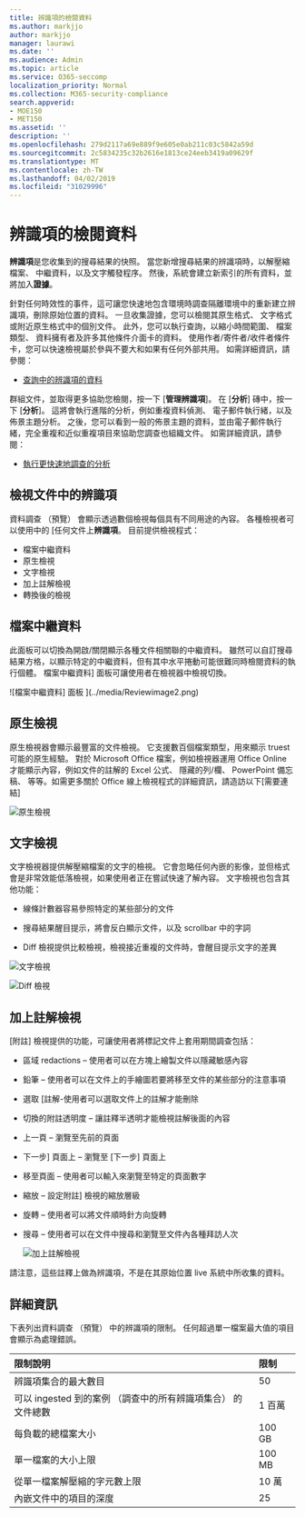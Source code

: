 ```yaml
---
title: 辨識項的檢閱資料
ms.author: markjjo
author: markjjo
manager: laurawi
ms.date: ''
ms.audience: Admin
ms.topic: article
ms.service: O365-seccomp
localization_priority: Normal
ms.collection: M365-security-compliance
search.appverid:
- MOE150
- MET150
ms.assetid: ''
description: ''
ms.openlocfilehash: 279d2117a69e889f9e605e0ab211c03c5842a59d
ms.sourcegitcommit: 2c5834235c32b2616e1813ce24eeb3419a09629f
ms.translationtype: MT
ms.contentlocale: zh-TW
ms.lasthandoff: 04/02/2019
ms.locfileid: "31029996"
---
```

# <a name="review-data-in-evidence"></a>辨識項的檢閱資料

**辨識項**是您收集到的搜尋結果的快照。 當您新增搜尋結果的辨識項時，以解壓縮檔案、 中繼資料，以及文字觸發程序。 然後，系統會建立新索引的所有資料，並將加入**證據**。 

針對任何時效性的事件，這可讓您快速地包含環境時調查隔離環境中的重新建立辨識項，刪除原始位置的資料。 一旦收集證據，您可以檢閱其原生格式、 文字格式或附近原生格式中的個別文件。 此外，您可以執行查詢，以縮小時間範圍、 檔案類型、 資料擁有者及許多其他條件介面卡的資料。 使用作者/寄件者/收件者條件卡，您可以快速檢視屬於參與不要大和如果有任何外部共用。 如需詳細資訊，請參閱：

  - [查詢中的辨識項的資料](evidence-query.md)

群組文件，並取得更多協助您檢閱，按一下 [**管理辨識項**]。 在 [**分析**] 磚中，按一下 [**分析**]。 這將會執行進階的分析，例如重複資料偵測、 電子郵件執行緒，以及佈景主題分析。 之後，您可以看到一般的佈景主題的資料，並由電子郵件執行緒，完全重複和近似重複項目來協助您調查也組織文件。 如需詳細資訊，請參閱：

  - [執行更快速地調查的分析](run-analytics-to-investigate-faster.md)

## <a name="view-documents-in-evidence"></a>檢視文件中的辨識項

資料調查 （預覽） 會顯示透過數個檢視每個具有不同用途的內容。 各種檢視者可以使用中的 [任何文件上**辨識項**。 目前提供檢視程式：

- 檔案中繼資料
- 原生檢視
- 文字檢視
- 加上註解檢視
- 轉換後的檢視

## <a name="file-metadata"></a>檔案中繼資料

此面板可以切換為開啟/關閉顯示各種文件相關聯的中繼資料。 雖然可以自訂搜尋結果方格，以顯示特定的中繼資料，但有其中水平捲動可能很難同時檢閱資料的執行個體。 檔案中繼資料] 面板可讓使用者在檢視器中檢視切換。

![檔案中繼資料] 面板
](../media/Reviewimage2.png)

## <a name="native-view"></a>原生檢視

原生檢視器會顯示最豐富的文件檢視。 它支援數百個檔案類型，用來顯示 truest 可能的原生經驗。 對於 Microsoft Office 檔案，例如檢視器運用 Office Online 才能顯示內容，例如文件的註解的 Excel 公式、 隱藏的列/欄、 PowerPoint 備忘稿、 等等。如需更多關於 Office 線上檢視程式的詳細資訊，請造訪以下\[需要連結\]

![原生檢視
](../media/Reviewimage3.png)

## <a name="text-view"></a>文字檢視

文字檢視器提供解壓縮檔案的文字的檢視。 它會忽略任何內嵌的影像，並但格式會是非常效能低落檢視，如果使用者正在嘗試快速了解內容。 文字檢視也包含其他功能：

  - 線條計數器容易參照特定的某些部分的文件

  - 搜尋結果醒目提示，將會反白顯示文件，以及 scrollbar 中的字詞

  - Diff 檢視提供比較檢視，檢視接近重複的文件時，會醒目提示文字的差異

![文字檢視
](../media/Reviewimage4.png)

![Diff 檢視
](../media/Reviewimage5.png)

## <a name="annotate-view"></a>加上註解檢視

[附註] 檢視提供的功能，可讓使用者將標記文件上套用期間調查包括：

  - 區域 redactions – 使用者可以在方塊上繪製文件以隱藏敏感內容

  - 鉛筆 – 使用者可以在文件上的手繪圖若要將移至文件的某些部分的注意事項

  - 選取 [註解-使用者可以選取文件上的註解才能刪除

  - 切換的附註透明度 – 讓註釋半透明才能檢視註解後面的內容

  - 上一頁 – 瀏覽至先前的頁面

  - 下一步] 頁面上 – 瀏覽至 [下一步] 頁面上

  - 移至頁面 – 使用者可以輸入來瀏覽至特定的頁面數字

  - 縮放 – 設定附註] 檢視的縮放層級

  - 旋轉 – 使用者可以將文件順時針方向旋轉

  - 搜尋 – 使用者可以在文件中搜尋和瀏覽至文件內各種拜訪人次
    
    ![加上註解檢視
    ](../media/Reviewimage1.png)

請注意，這些註釋上做為辨識項，不是在其原始位置 live 系統中所收集的資料。 

## <a name="more-information"></a>詳細資訊

下表列出資料調查 （預覽） 中的辨識項的限制。  任何超過單一檔案最大值的項目會顯示為處理錯誤。
    
  |**限制說明**|**限制**|
  |:-----|:-----|
  |辨識項集合的最大數目  <br/> |50  <br/> |
  |可以 ingested 到的案例 （調查中的所有辨識項集合） 的文件總數  <br/> |1 百萬  <br/> |
  |每負載的總檔案大小  <br/> |100 GB  <br/> |
  |單一檔案的大小上限   <br/> |100 MB  <br/> |
  |從單一檔案解壓縮的字元數上限  <br/> |10 萬  <br/> |
  |內嵌文件中的項目的深度  <br/> |25  <br/> |
  
